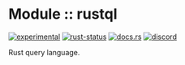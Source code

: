 <!-- {{# generate.module_header{} #}} -->

# Module :: rustql
[![experimental](https://raster.shields.io/static/v1?label=stability&message=experimental&color=orange&logoColor=eee)](https://github.com/emersion/stability-badges#experimental) [![rust-status](https://github.com/Wandalen/wTools/actions/workflows/ModulerustqlPush.yml/badge.svg)](https://github.com/Wandalen/wTools/actions/workflows/ModulerustqlPush.yml) [![docs.rs](https://img.shields.io/docsrs/rustql?color=e3e8f0&logo=docs.rs)](https://docs.rs/rustql) [![discord](https://img.shields.io/discord/872391416519737405?color=eee&logo=discord&logoColor=eee&label=ask)](https://discord.gg/m3YfbXpUUY)

Rust query language.

<!--
### Basic use-case

```rust
use rustql::*;

fn main()
{
}
```

### To add to your project

```bash
cargo add rustql
```

### Try out from the repository

``` shell test
git clone https://github.com/Wandalen/wTools
cd wTools
cargo run --example rustql_trivial
cargo run
```
-->
